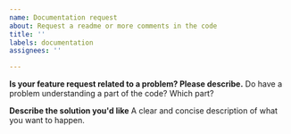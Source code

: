 ```yaml
---
name: Documentation request
about: Request a readme or more comments in the code
title: ''
labels: documentation
assignees: ''

---
```


**Is your feature request related to a problem? Please describe.**
Do have a problem understanding a part of the code? Which part?

**Describe the solution you'd like**
A clear and concise description of what you want to happen.
